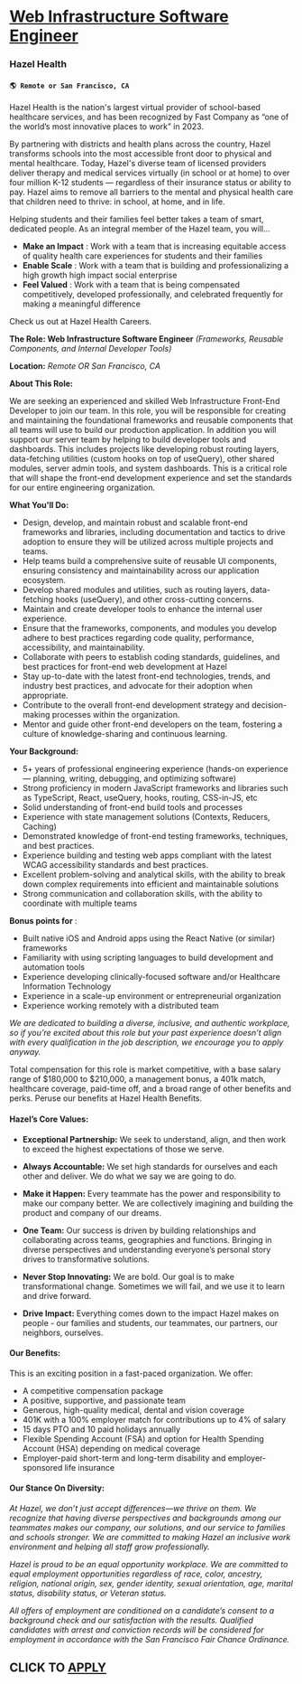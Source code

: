 # [Web Infrastructure Software Engineer](https://www.remotewlb.com/apply/web-infrastructure-software-engineer)  
### Hazel Health  
#### `🌎 Remote or San Francisco, CA`  

Hazel Health is the nation's largest virtual provider of school-based healthcare services, and has been recognized by Fast Company as “one of the world’s most innovative places to work” in 2023.

By partnering with districts and health plans across the country, Hazel transforms schools into the most accessible front door to physical and mental healthcare. Today, Hazel's diverse team of licensed providers deliver therapy and medical services virtually (in school or at home) to over four million K-12 students — regardless of their insurance status or ability to pay. Hazel aims to remove all barriers to the mental and physical health care that children need to thrive: in school, at home, and in life.

Helping students and their families feel better takes a team of smart, dedicated people. As an integral member of the Hazel team, you will…

  * **Make an Impact** : Work with a team that is increasing equitable access of quality health care experiences for students and their families
  * **Enable Scale** : Work with a team that is building and professionalizing a high growth high impact social enterprise
  * **Feel Valued** : Work with a team that is being compensated competitively, developed professionally, and celebrated frequently for making a meaningful difference

Check us out at Hazel Health Careers.

**The Role: Web Infrastructure Software Engineer** _(Frameworks, Reusable Components, and Internal Developer Tools)_

**Location:** _Remote OR San Francisco, CA_

**About This Role:**

We are seeking an experienced and skilled Web Infrastructure Front-End Developer to join our team. In this role, you will be responsible for creating and maintaining the foundational frameworks and reusable components that all teams will use to build our production application. In addition you will support our server team by helping to build developer tools and dashboards. This includes projects like developing robust routing layers, data-fetching utilities (custom hooks on top of useQuery), other shared modules, server admin tools, and system dashboards. This is a critical role that will shape the front-end development experience and set the standards for our entire engineering organization.

**What You'll Do:**

  * Design, develop, and maintain robust and scalable front-end frameworks and libraries, including documentation and tactics to drive adoption to ensure they will be utilized across multiple projects and teams.
  * Help teams build a comprehensive suite of reusable UI components, ensuring consistency and maintainability across our application ecosystem.
  * Develop shared modules and utilities, such as routing layers, data-fetching hooks (useQuery), and other cross-cutting concerns.
  * Maintain and create developer tools to enhance the internal user experience. 
  * Ensure that the frameworks, components, and modules you develop adhere to best practices regarding code quality, performance, accessibility, and maintainability.
  * Collaborate with peers to establish coding standards, guidelines, and best practices for front-end web development at Hazel
  * Stay up-to-date with the latest front-end technologies, trends, and industry best practices, and advocate for their adoption when appropriate.
  * Contribute to the overall front-end development strategy and decision-making processes within the organization.
  * Mentor and guide other front-end developers on the team, fostering a culture of knowledge-sharing and continuous learning.

**Your Background:**

  * 5+ years of professional engineering experience (hands-on experience — planning, writing, debugging, and optimizing software)
  * Strong proficiency in modern JavaScript frameworks and libraries such as TypeScript, React, useQuery, hooks, routing, CSS-in-JS, etc
  * Solid understanding of front-end build tools and processes
  * Experience with state management solutions (Contexts, Reducers, Caching)
  * Demonstrated knowledge of front-end testing frameworks, techniques, and best practices.
  * Experience building and testing web apps compliant with the latest WCAG accessibility standards and best practices.
  * Excellent problem-solving and analytical skills, with the ability to break down complex requirements into efficient and maintainable solutions
  * Strong communication and collaboration skills, with the ability to coordinate with multiple teams

**Bonus points for** :

  * Built native iOS and Android apps using the React Native (or similar) frameworks
  * Familiarity with using scripting languages to build development and automation tools
  * Experience developing clinically-focused software and/or Healthcare Information Technology
  * Experience in a scale-up environment or entrepreneurial organization
  * Experience working remotely with a distributed team

_We are dedicated to building a diverse, inclusive, and authentic workplace, so if you’re excited about this role but your past experience doesn’t align with every qualification in the job description, we encourage you to apply anyway._

Total compensation for this role is market competitive, with a base salary range of $180,000 to $210,000, a management bonus, a 401k match, healthcare coverage, paid-time off, and a broad range of other benefits and perks. Peruse our benefits at Hazel Health Benefits.

#### **Hazel’s Core Values:**

  * **Exceptional Partnership:** We seek to understand, align, and then work to exceed the highest expectations of those we serve.

  * **Always Accountable:** We set high standards for ourselves and each other and deliver. We do what we say we are going to do.

  * **Make it Happen:** Every teammate has the power and responsibility to make our company better. We are collectively imagining and building the product and company of our dreams.

  * **One Team:** Our success is driven by building relationships and collaborating across teams, geographies and functions. Bringing in diverse perspectives and understanding everyone’s personal story drives to transformative solutions.

  * **Never Stop Innovating:** We are bold. Our goal is to make transformational change. Sometimes we will fail, and we use it to learn and drive forward.

  * **Drive Impact:** Everything comes down to the impact Hazel makes on people - our families and students, our teammates, our partners, our neighbors, ourselves.

#### **Our Benefits:**

This is an exciting position in a fast-paced organization. We offer:

  * A competitive compensation package
  * A positive, supportive, and passionate team
  * Generous, high-quality medical, dental and vision coverage 
  * 401K with a 100% employer match for contributions up to 4% of salary
  * 15 days PTO and 10 paid holidays annually
  * Flexible Spending Account (FSA) and option for Health Spending Account (HSA) depending on medical coverage
  * Employer-paid short-term and long-term disability and employer-sponsored life insurance

#### **Our Stance On Diversity:**

_At Hazel, we don’t just accept differences—we thrive on them. We recognize that having diverse perspectives and backgrounds among our teammates makes our company, our solutions, and our service to families and schools stronger. We are committed to making Hazel an inclusive work environment and helping all staff grow professionally._

_Hazel is proud to be an equal opportunity workplace. We are committed to equal employment opportunities regardless of race, color, ancestry, religion, national origin, sex, gender identity, sexual orientation, age, marital status, disability status, or Veteran status._

_All offers of employment are conditioned on a candidate’s consent to a background check and our satisfaction with the results. Qualified candidates with arrest and conviction records will be considered for employment in accordance with the San Francisco Fair Chance Ordinance._

  
## CLICK TO [APPLY](https://www.remotewlb.com/apply/web-infrastructure-software-engineer)


